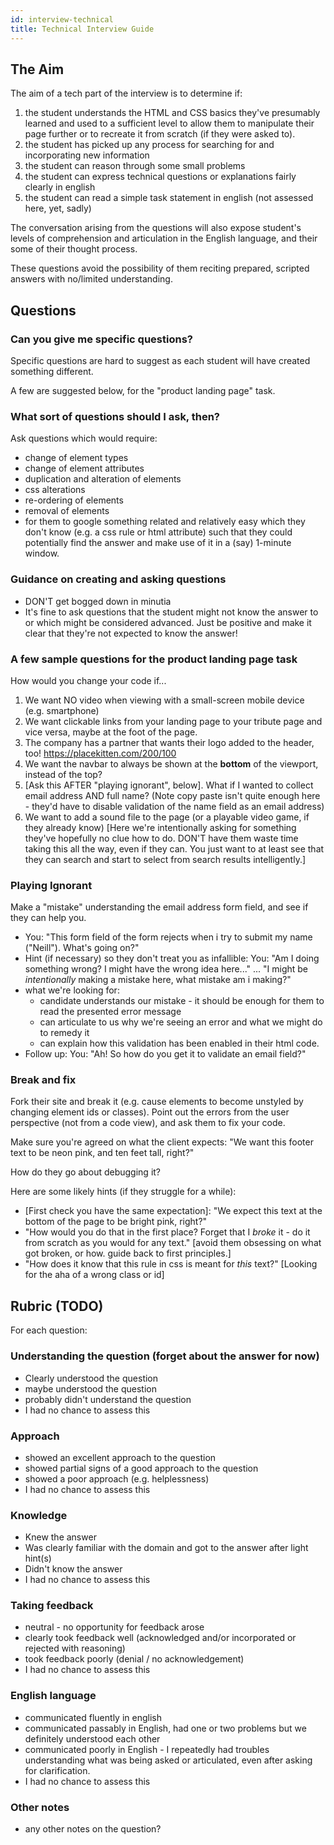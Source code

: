 ```yaml
---
id: interview-technical
title: Technical Interview Guide
---
```


## The Aim

The aim of a tech part of the interview is to determine if:

1. the student understands the HTML and CSS basics they've presumably learned and used to a sufficient level to allow them to manipulate their page further or to recreate it from scratch (if they were asked to).
2. the student has picked up any process for searching for and incorporating new information
3. the student can reason through some small problems
4. the student can express technical questions or explanations fairly clearly in english
5. the student can read a simple task statement in english (not assessed here, yet, sadly)

The conversation arising from the questions will also expose student's levels of comprehension and articulation in the English language, and their some of their thought process.

These questions avoid the possibility of them reciting prepared, scripted answers with no/limited understanding.

## Questions

### Can you give me specific questions?

Specific questions are hard to suggest as each student will have created something different.

A few are suggested below, for the "product landing page" task.

### What sort of questions should I ask, then?

Ask questions which would require:

- change of element types
- change of element attributes
- duplication and alteration of elements
- css alterations
- re-ordering of elements
- removal of elements
- for them to google something related and relatively easy which they don't know (e.g. a css rule or html attribute) such that they could potentially find the answer and make use of it in a (say) 1-minute window.

### Guidance on creating and asking questions

- DON'T get bogged down in minutia
- It's fine to ask questions that the student might not know the answer to or which might be considered advanced. Just be positive and make it clear that they're not expected to know the answer!

### A few sample questions for the product landing page task

How would you change your code if...

1. We want NO video when viewing with a small-screen mobile device (e.g. smartphone)
2. We want clickable links from your landing page to your tribute page and vice versa, maybe at the foot of the page.
3. The company has a partner that wants their logo added to the header, too! https://placekitten.com/200/100
4. We want the navbar to always be shown at the **bottom** of the viewport, instead of the top?
5. \[Ask this AFTER "playing ignorant", below\]. What if I wanted to collect email address AND full name?
   (Note copy paste isn't quite enough here - they'd have to disable validation of the name field as an email address)
6. We want to add a sound file to the page (or a playable video game, if they already know) \[Here we're intentionally asking for something they've hopefully no clue how to do. DON'T have them waste time taking this all the way, even if they can. You just want to at least see that they can search and start to select from search results intelligently.\]

### Playing Ignorant

Make a "mistake" understanding the email address form field, and see if they can help you.

- You: "This form field of the form rejects when i try to submit my name ("Neill"). What's going on?"
- Hint (if necessary) so they don't treat you as infallible: You: "Am I doing something wrong? I might have the wrong idea here..." ... "I might be _intentionally_ making a mistake here, what mistake am i making?"
- what we're looking for:
  - candidate understands our mistake - it should be enough for them to read the presented error message
  - can articulate to us why we're seeing an error and what we might do to remedy it
  - can explain how this validation has been enabled in their html code.
- Follow up: You: "Ah! So how do you get it to validate an email field?"

### Break and fix

Fork their site and break it (e.g. cause elements to become unstyled by changing element ids or classes). Point out the errors from the user perspective (not from a code view), and ask them to fix your code.

Make sure you're agreed on what the client expects: "We want this footer text to be neon pink, and ten feet tall, right?"

How do they go about debugging it?

Here are some likely hints (if they struggle for a while):

- \[First check you have the same expectation\]: "We expect this text at the bottom of the page to be bright pink, right?"
- "How would you do that in the first place? Forget that I _broke_ it - do it from scratch as you would for any text." \[avoid them obsessing on what got broken, or how. guide back to first principles.\]
- "How does it know that this rule in css is meant for _this_ text?" \[Looking for the aha of a wrong class or id\]

## Rubric (TODO)

For each question:

### Understanding the question (forget about the answer for now)

- Clearly understood the question
- maybe understood the question
- probably didn't understand the question
- I had no chance to assess this

### Approach

- showed an excellent approach to the question
- showed partial signs of a good approach to the question
- showed a poor approach (e.g. helplessness)
- I had no chance to assess this

### Knowledge

- Knew the answer
- Was clearly familiar with the domain and got to the answer after light hint(s)
- Didn't know the answer
- I had no chance to assess this

### Taking feedback

- neutral - no opportunity for feedback arose
- clearly took feedback well (acknowledged and/or incorporated or rejected with reasoning)
- took feedback poorly (denial / no acknowledgement)
- I had no chance to assess this

### English language

- communicated fluently in english
- communicated passably in English, had one or two problems but we definitely understood each other
- communicated poorly in English - I repeatedly had troubles understanding what was being asked or articulated, even after asking for clarification.
- I had no chance to assess this

### Other notes

- any other notes on the question?

